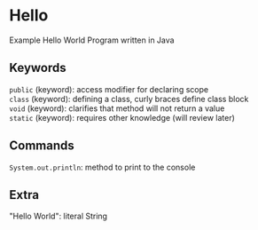 # Hello
Example Hello World Program written in Java

## Keywords
`public` (keyword): access modifier for declaring scope  
`class` (keyword): defining a class, curly braces define class block  
`void` (keyword): clarifies that method will not return a value  
`static` (keyword): requires other knowledge (will review later)

## Commands
`System.out.println`: method to print to the console

## Extra
"Hello World": literal String